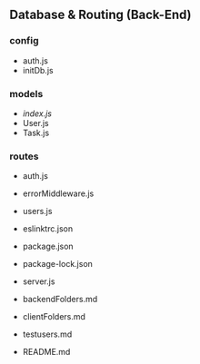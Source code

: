 ## Database & Routing (Back-End)
### __config__
* auth.js
* initDb.js
### __models__
* *index.js*
* User.js
* Task.js

### __routes__
* auth.js
* errorMiddleware.js
* users.js

* eslinktrc.json
* package.json
* package-lock.json
* server.js

* backendFolders.md
* clientFolders.md
* testusers.md
* README.md
